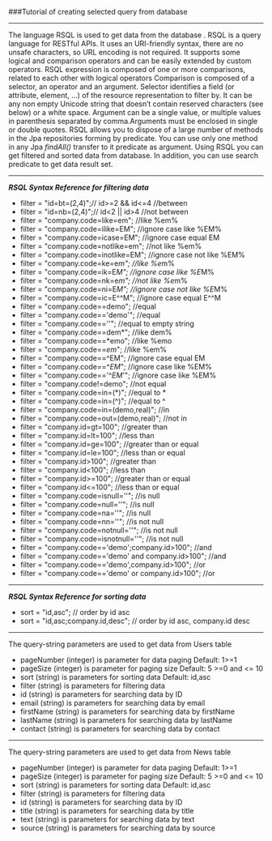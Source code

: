 ###Tutorial of creating selected query from database
***
The language RSQL is  used to get data from the database .
RSQL is a query language for RESTful APIs. It uses an URI-friendly syntax, there are no unsafe characters, so URL encoding is not required. It supports some logical and comparison operators and can be easily extended by custom operators.
RSQL expression is composed of one or more comparisons, related to each other with logical operators
Comparison is composed of a selector, an operator and an argument.
Selector identifies a field (or attribute, element, …) of the resource representation to filter by. It can be any non empty Unicode string that doesn’t contain reserved characters (see below) or a white space. 
Argument can be a single value, or multiple values in parenthesis separated by comma.Arguments must be enclosed in single or double quotes.
RSQL allows you to dispose of a large number of methods in the Jpa repositories forming by predicate.
You can use only one method in any Jpa  *findAll()* transfer to it predicate as argument.
Using RSQL you  can get filtered and sorted data from database. In addition, you can use search predicate to get data result set. 
 ***
 ***RSQL Syntax Reference for filtering data***
 - filter = "id=bt=(2,4)";// id>=2 && id<=4 //between
 - filter = "id=nb=(2,4)";// id<2 || id>4 //not between
 - filter = "company.code=like=em"; //like %em%
 - filter = "company.code=ilike=EM"; //ignore case like %EM%
 - filter = "company.code=icase=EM"; //ignore case equal EM
 - filter = "company.code=notlike=em"; //not like %em%
 - filter = "company.code=inotlike=EM"; //ignore case not like %EM%
 - filter = "company.code=ke=e*m"; //like %e*m%
 - filter = "company.code=ik=E*M"; //ignore case like %E*M%
 - filter = "company.code=nk=e*m"; //not like %e*m%
 - filter = "company.code=ni=E*M"; //ignore case not like %E*M%
 - filter = "company.code=ic=E^^M"; //ignore case equal E^^M
 - filter = "company.code==demo"; //equal
 - filter = "company.code=='demo'"; //equal
 - filter = "company.code==''"; //equal to empty string
 - filter = "company.code==dem*"; //like dem%
 - filter = "company.code==*emo"; //like %emo
 - filter = "company.code==*em*"; //like %em%
 - filter = "company.code==^EM"; //ignore case equal EM
 - filter = "company.code==^*EM*"; //ignore case like %EM%
 - filter = "company.code=='^*EM*'"; //ignore case like %EM%
 - filter = "company.code!=demo"; //not equal
 - filter = "company.code=in=(*)"; //equal to *
 - filter = "company.code=in=(^)"; //equal to ^
 - filter = "company.code=in=(demo,real)"; //in
 - filter = "company.code=out=(demo,real)"; //not in
 - filter = "company.id=gt=100"; //greater than
 - filter = "company.id=lt=100"; //less than
 - filter = "company.id=ge=100"; //greater than or equal
 - filter = "company.id=le=100"; //less than or equal
 - filter = "company.id>100"; //greater than
 - filter = "company.id<100"; //less than
 - filter = "company.id>=100"; //greater than or equal
 - filter = "company.id<=100"; //less than or equal
 - filter = "company.code=isnull=''"; //is null
 - filter = "company.code=null=''"; //is null
 - filter = "company.code=na=''"; //is null
 - filter = "company.code=nn=''"; //is not null
 - filter = "company.code=notnull=''"; //is not null
 - filter = "company.code=isnotnull=''"; //is not null
 - filter = "company.code=='demo';company.id>100"; //and
 - filter = "company.code=='demo' and company.id>100"; //and
 - filter = "company.code=='demo',company.id>100"; //or
 - filter = "company.code=='demo' or company.id>100"; //or
 ***
 ***RSQL Syntax Reference for sorting data***
 - sort = "id,asc"; // order by id asc
 - sort = "id,asc;company.id,desc"; // order by id asc, company.id desc
 ***
The query-string parameters are used to get data from Users table 
- pageNumber (integer) is parameter for data paging   Default: 1>=1
- pageSize (integer)   is parameter for paging size   Default: 5 >=0 and <= 10
- sort (string) is parameters for sorting data       Default: id,asc
- filter (string) is parameters for filtering data
- id (string) is parameters for searching data by ID
- email (string) is parameters for searching data by email
- firstName (string) is parameters for searching data by firstName
- lastName (string) is parameters for searching data by lastName
- contact (string) is parameters for searching data by contact
***
The query-string parameters are used to get data from News table 
- pageNumber (integer) is parameter for data paging   Default: 1>=1
- pageSize (integer)   is parameter for paging size   Default: 5 >=0 and <= 10
- sort (string) is parameters for sorting data       Default: id,asc
- filter (string) is parameters for filtering data
- id (string) is parameters for searching data by ID
- title (string) is parameters for searching data by title
- text (string) is parameters for searching data by text
- source (string) is parameters for searching data by source

  